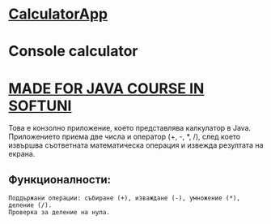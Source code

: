 # [CalculatorApp](https://github.com/Kaloioanness/BasicCalculator/blob/master/CalculatorApp.java)
# Console calculator
# [MADE FOR JAVA COURSE IN SOFTUNI](https://github.com/Kaloioanness/SoftUni)

Това е конзолно приложение, което представлява калкулатор в Java. 
Приложението приема две числа и оператор (+, -, *, /), след което извършва съответната математическа операция и извежда резултата на екрана.

## Функционалности:
    Поддържани операции: събиране (+), изваждане (-), умножение (*), деление (/).
    Проверка за деление на нула.
